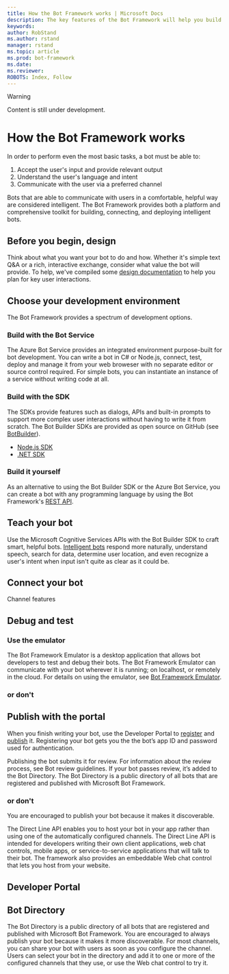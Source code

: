 ```yaml
---
title: How the Bot Framework works | Microsoft Docs
description: The key features of the Bot Framework will help you build powerful and intelligent bots.
keywords:
author: RobStand
ms.author: rstand
manager: rstand
ms.topic: article
ms.prod: bot-framework
ms.date:
ms.reviewer:
ROBOTS: Index, Follow
---
```

>[!WARNING]
> Content is still under development.

# How the Bot Framework works

In order to perform even the most basic tasks, a bot must be able to:

1. Accept the user's input and provide relevant output
2. Understand the user's language and intent
3. Communicate with the user via a preferred channel

Bots that are able to communicate with users in a comfortable, helpful way are considered intelligent.
The Bot Framework provides both a platform and comprehensive toolkit for building, connecting, and deploying intelligent bots.

## Before you begin, design

Think about what you want your bot to do and how. Whether it's simple text Q&A or a rich, interactive exchange, consider what value the bot will provide. To help, we've compiled some [design documentation](bot-design-best-practices.md) to help you plan for key user interactions.

## Choose your development environment

The Bot Framework provides a spectrum of development options.

### Build with the Bot Service

The Azure Bot Service provides an integrated environment purpose-built for bot development. You can write a bot in C# or Node.js, connect, test, deploy and manage it from your web broweser with no separate editor or source control required. For simple bots, you can instantiate an instance of a service without writing code at all.

### Build with the SDK

The SDKs provide features such as dialogs, APIs and built-in prompts to support more complex user interactions without having to write it from scratch.
The Bot Builder SDKs are provided as open source on GitHub (see [BotBuilder](https://github.com/Microsoft/BotBuilder)).
- [Node.js SDK](https://github.com/Microsoft/BotBuilder/tree/master/Node)
- [.NET SDK](https://github.com/Microsoft/BotBuilder/tree/master/CSharp)

### Build it yourself

As an alternative to using the Bot Builder SDK or the Azure Bot Service, you can create a bot with any programming language by using the Bot Framework's [REST API](/en-us/connector/overview/).

## Teach your bot

Use the Microsoft Cognitive Services APIs with the Bot Builder SDK to craft smart, helpful bots. 
[Intelligent bots](~/intelligent-bots.md) <!-- link was ~/en-us/bot-intelligence/getting-started/) but build said it was broken --> respond more naturally, understand speech, search for data, determine user location, and even recognize a user's intent when input isn't quite as clear as it could be.

## Connect your bot
Channel features

## Debug and test
### Use the emulator
The Bot Framework Emulator is a desktop application that allows bot developers to test and debug their bots. The Bot Framework Emulator can communicate with your bot wherever it is running; on localhost, or remotely in the cloud.
For details on using the emulator, see [Bot Framework Emulator](~/debug-bots-emulator.md).
### or don't

## Publish with the portal
When you finish writing your bot, use the Developer Portal to [register](~/portal-register-bot.md) and [publish](~/portal-submit-bot-directory.md) it. Registering your bot gets you the the bot’s app ID and password used for authentication.

Publishing the bot submits it for review. For information about the review process, see Bot review guidelines. If your bot passes review, it’s added to the Bot Directory. The Bot Directory is a public directory of all bots that are registered and published with Microsoft Bot Framework. 
### or don't

You are encouraged to publish your bot because it makes it discoverable.

<!--
## Bot Connector
The Bot Connector service provides the connection from your bot to text/SMS, Skype, Slack, Facebook Messenger, Office 365 mail and other channels.
The bot you write exposes a Microsoft Bot Framework-compatible API on the Internet, which allows the Bot Framework Connector service to forward messages from your bot to a user, and send user messages back to your bot. The Connector also takes care of authentication messages. -->

<!--
There are different ways for your bot to communicate with the Connector.
The Node.JS or .NET SDKs provide built-in methods for connecting to the service. A simple bot using Node.JS demonstrates this in [Create a bot with the Bot Builder SDK for Node.js](~/nodejs/bot-builder-nodejs-quickstart.md).
Bots built using .NET can also use the Bot Framework Connector SDK .NET template. -->

The Direct Line API enables you to host your bot in your app rather than using one of the automatically configured channels. The Direct Line API is intended for developers writing their own client applications, web chat controls, mobile apps, or service-to-service applications that will talk to their bot.
The framework also provides an embeddable Web chat control that lets you host from your website.

## Developer Portal


## Bot Directory
The Bot Directory is a public directory of all bots that are registered and published with Microsoft Bot Framework. You are encouraged to always publish your bot because it makes it more discoverable.
For most channels, you can share your bot with users as soon as you configure the channel.
Users can select your bot in the directory and add it to one or more of the configured channels that they use, or use the Web chat control to try it.

<!-- If you configured your bot to work with Skype, you must publish your bot to the Bot Directory and Skype apps (see Publishing your bot) before users can start using it.
Although Skype is the only channel that requires you to publish your bot to the directory, you are encouraged to always publish your bot because it makes it more discoverable. -->

